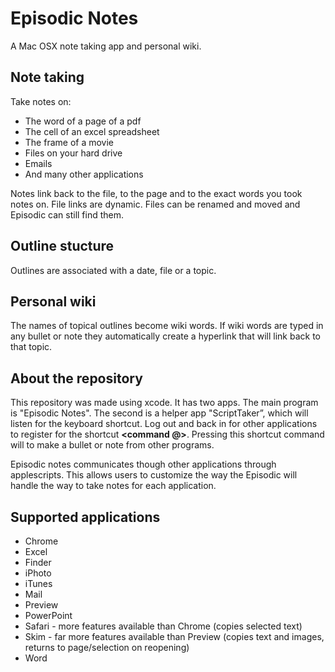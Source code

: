 Episodic Notes
==============

A Mac OSX note taking app and personal wiki. 


**Note taking**
--------------------------------------
Take notes on:
- The word of a page of a pdf
- The cell of an excel spreadsheet
- The frame of a movie
- Files on your hard drive
- Emails
- And many other applications

Notes link back to the file, to the page and to the exact words you took notes on. File links are dynamic. Files can be renamed and moved and Episodic can still find them.


**Outline stucture**
--------------------------------------
Outlines are associated with a date, file or a topic.


**Personal wiki**
--------------------------------------
The names of topical outlines become wiki words.  If wiki words are typed in any bullet or note they automatically create a hyperlink that will link back to that topic.


**About the repository**
--------------------------------------
This repository was made using xcode. It has two apps. The main program is "Episodic Notes". The second is a helper app "ScriptTaker”, which will listen for the keyboard shortcut.  Log out and back in for other applications to register for the shortcut  **<command @>**. Pressing this shortcut command will to make a bullet or note from other programs.

Episodic notes communicates though other applications through applescripts.  This allows users to customize the way the Episodic will handle the way to take notes for each application.


**Supported applications**
--------------------------------------
- Chrome
- Excel
- Finder
- iPhoto
- iTunes
- Mail
- Preview
- PowerPoint
- Safari - more features available than Chrome (copies selected text)
- Skim - far more features available than Preview (copies text and images, returns to page/selection on reopening)
- Word